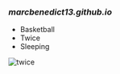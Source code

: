 ### *marcbenedict13.github.io* 
- Basketball
- Twice
- Sleeping

![twice]([image.jpg](https://i.scdn.co/image/ab67616d0000b273579e945923463492cb43a5ce))

